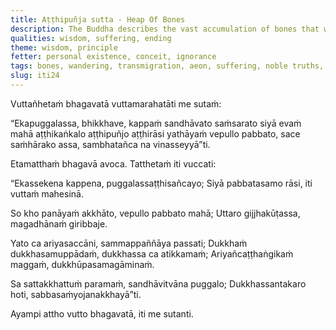 ```yaml
---
title: Aṭṭhipuñja sutta - Heap Of Bones
description: The Buddha describes the vast accumulation of bones that would result from wandering and transmigrating for an aeon.
qualities: wisdom, suffering, ending
theme: wisdom, principle
fetter: personal existence, conceit, ignorance
tags: bones, wandering, transmigration, aeon, suffering, noble truths, noble eightfold path, iti, iti1-27
slug: iti24
---
```


Vuttañhetaṁ bhagavatā vuttamarahatāti me sutaṁ:

“Ekapuggalassa, bhikkhave, kappaṁ sandhāvato saṁsarato siyā evaṁ mahā aṭṭhikaṅkalo aṭṭhipuñjo aṭṭhirāsi yathāyaṁ vepullo pabbato, sace saṁhārako assa, sambhatañca na vinasseyyā”ti.

Etamatthaṁ bhagavā avoca. Tatthetaṁ iti vuccati:

“Ekassekena kappena,
puggalassaṭṭhisañcayo;
Siyā pabbatasamo rāsi,
iti vuttaṁ mahesinā.

So kho panāyaṁ akkhāto,
vepullo pabbato mahā;
Uttaro gijjhakūṭassa,
magadhānaṁ giribbaje.

Yato ca ariyasaccāni,
sammappaññāya passati;
Dukkhaṁ dukkhasamuppādaṁ,
dukkhassa ca atikkamaṁ;
Ariyañcaṭṭhaṅgikaṁ maggaṁ,
dukkhūpasamagāminaṁ.

Sa sattakkhattuṁ paramaṁ,
sandhāvitvāna puggalo;
Dukkhassantakaro hoti,
sabbasaṁyojanakkhayā”ti.

Ayampi attho vutto bhagavatā, iti me sutanti.
